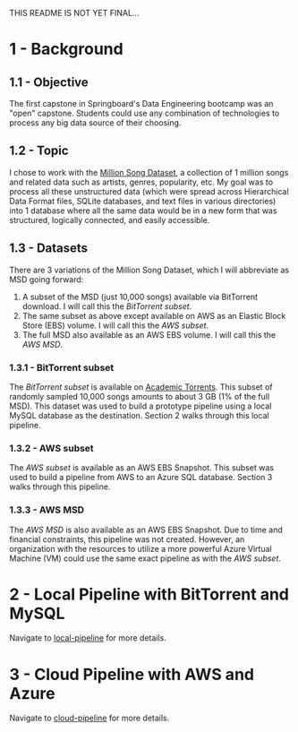 THIS README IS NOT YET FINAL...

# 1 - Background

## 1.1 - Objective
The first capstone in Springboard's Data Engineering bootcamp was an "open" capstone. Students could use any combination of technologies
to process any big data source of their choosing.

## 1.2 - Topic
I chose to work with the [Million Song Dataset](http://millionsongdataset.com/), a collection of 1 million songs and related data such
as artists, genres, popularity, etc. My goal was to process all these unstructured data (which were spread across Hierarchical Data Format files, SQLite databases, and text files in various directories) into 1 database where all the same data would be in a new form that was structured, logically connected, and easily accessible.

## 1.3 - Datasets
There are 3 variations of the Million Song Dataset, which I will abbreviate as MSD going forward:
1. A subset of the MSD (just 10,000 songs) available via BitTorrent download. I will call this the <em>BitTorrent subset</em>.
2. The same subset as above except available on AWS as an Elastic Block Store (EBS) volume. I will call this the <em>AWS subset</em>.
3. The full MSD also available as an AWS EBS volume. I will call this the <em>AWS MSD</em>.

### 1.3.1 - BitTorrent subset
The <em>BitTorrent subset</em> is available on [Academic Torrents](https://academictorrents.com/details/e0b6b5ff012fcda7c4a14e4991d8848a6a2bf52b). This subset of randomly sampled 10,000 songs amounts to about 3 GB (1% of the full MSD). This dataset was used to build a prototype pipeline using a local MySQL database as the destination. Section 2 walks through this local pipeline.

### 1.3.2 - AWS subset
The <em>AWS subset</em> is available as an AWS EBS Snapshot. This subset was used to build a pipeline from AWS
to an Azure SQL database. Section 3 walks through this pipeline.

### 1.3.3 - AWS MSD
The <em>AWS MSD</em> is also available as an AWS EBS Snapshot. Due to time and financial constraints, this pipeline was not created. However, an organization with the resources to utilize a more powerful Azure Virtual Machine (VM) could use the same exact pipeline as with the
<em>AWS subset</em>.

# 2 - Local Pipeline with BitTorrent and MySQL
Navigate to [local-pipeline](https://github.com/Derek-Funk/springboard-derek-funk/tree/master/capstone-1-million-song-dataset/local-pipeline)
for more details.

# 3 - Cloud Pipeline with AWS and Azure
Navigate to [cloud-pipeline](https://github.com/Derek-Funk/springboard-derek-funk/tree/master/capstone-1-million-song-dataset/cloud-pipeline)
for more details.
